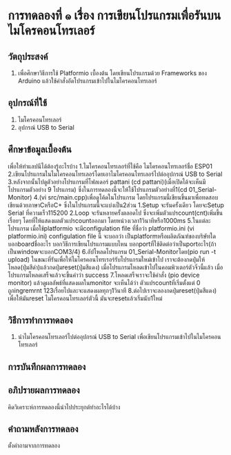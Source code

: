 # การทดลองที่ ๑ เรื่อง การเขียนโปรแกรมเพื่อรันบนไมโครคอนโทรเลอร์

## วัตถุประสงค์
1. เพื่อศึกษาวิธีการใช้ Platformio เบื้องต้น โดยเขียนโปรแกรมด้วย Frameworks ของ Arduino แล้วใช้คำสั่งอัดโปรแกรมเข้าไปในไมโครคอนโทรเลอร์

## อุปกรณ์ที่ใช้
1. ไมโครคอนโทรเลอร์
2. อุปกรณ์ USB to Serial

## ศึกษาข้อมูลเบื้องต้น
เพื่อให้ทำแลปนีได้ต้องรู้อะไรบ้าง
1.ไมโครคอนโทรเลอร์ที่ใช้คือ ไมโครคอนโทรเลอร์ชื่อ ESP01
2.เขียนโปรแกรมในไมโครคอนโทรเลอร์โดยเอาไมโครคอนโทรเลอร์ไปต่ออุปกรณ์ USB to Serial
3.หลังจากนั้นไปดูตัวอย่างโปรแกรมที่โฟลเดอร์ pattani (cd pattani)(เมื่อเปิดได้จะเห็นมีโปรแกรมตัวอย่าง 9 โปรแกรม) ซึ่งในการทดลองนี้จะให้ใช้โปรแกรมตัวอย่างที่1(cd 01_Serial-Monitor)
4.(vi src/main.cpp)เพื่อดูโค้ดในโปรแกรม โดยโปรแกรมนี้เขียนขึ้นมาเพื่อทดสอบ เขียนด้วยภาษาCหรือC+ ซึ่งในโปรแกรมนี้จะแบ่งเป็น2ส่วน 1.Setup จะรันครั้งเดียว โดยจะSetup Serial ที่ความเร็ว115200 2.Loop จะรันหลายครั้งตลอดไป ซึ่งจะเพิ่มตัวแปรcount(cnt)เพิ่มขึ้นเรื่อยๆ โดยที่ให้แสดงผลตัวแปรcountออกมา โดยหน่วงเวลา1วินาทีหรือ1000ms
5.ในแต่ละโปรแกรม เมื่อใช้platformio จะมีconfigulation file ที่ชื่อว่า platformio.ini (vi platformio.ini) configulation file นี้ จะบอกว่า เป็นplatformหรือผลิตภัณฑ์ของบริษัทใด บอกboardชื่ออะไร บอกวิธีการเขียนโปรแกรมแบบไหน บอกportที่ใช้ติดต่อว่าเป็นportอะไร(ถ้าเป็นwindowจะบอกCOM3/4)
6.อัปโหลดโปรแกรม 01_Serial-Monitorโดย(pio run -t upload) ในขณะที่รันเพื่อให้ไมโครคอนโทรเรอร์รับโปรแกรมใหม่เข้าไป เราจะต้องกดปุ่มให้โหลด(ปุ่มสีดำ)แล้วกดปุ่มreset(ปุ่มสีแดง) เมื่อโปรแกรมโหลดเข้าไปในคอมพิวเตอร์ตัวจิ๋วนี้แล้ว เมื่อโปรแกรมโหลดเสร็จแล้วจะขึ้นคำว่า success
7.โหลดเสร็จเราจะใช้คำสั่ง (pio device monitor) แล้วดูผลลัพธ์ที่แสดงผลในmonitor จะเห็นได้ว่า ตัวแปรcountที่เริ่มตั้งแต่ 0 ถูกingremrnt 123เรื่อยไปและจะแสดงผลทุกๆ1วินาที
8.ต่อไปเราจะลองกดปุ่มreset(ปุ่มสีแดง) เพื่อให้มันreset ไมโครคอนโทรเลอร์ตัวนี้ มันจะresetแล้วเริ่มนับ1ใหม่

## วิธีการทำการทดลอง
1. นำไมโครคอนโทรเลอร์ไปต่ออุปกรณ์ USB to Serial เพื่อเขียนโปรแกรมเข้าไปในไมโครคอนโทรเลอร์
## การบันทึกผลการทดลอง

## อภิปรายผลการทดลอง
คิดวิเคราะห์การทดลองนี้นำไปประยุกต์ทำอะไรได้บ้าง
## คำถามหลังการทดลอง
ตั้งคำถามจากการทดลอง
